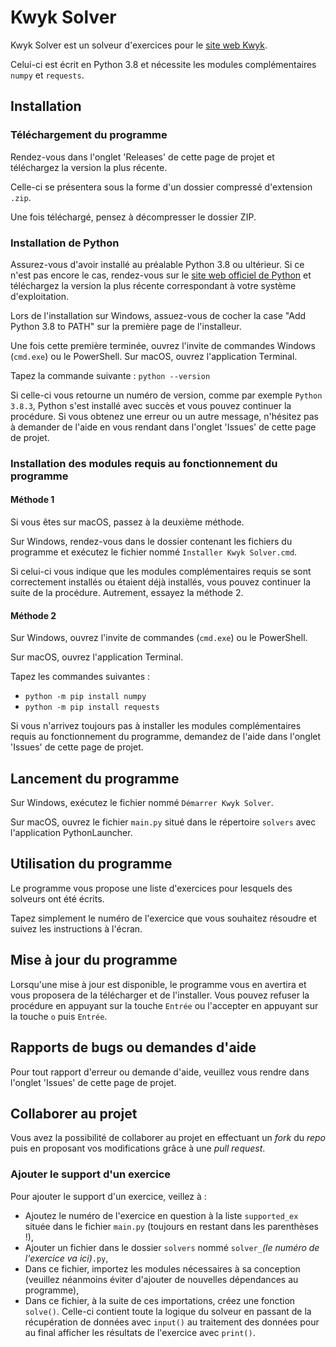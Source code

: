 # Kwyk Solver

Kwyk Solver est un solveur d'exercices pour le [site web Kwyk](https://www.kwyk.fr/).

Celui-ci est écrit en Python 3.8 et nécessite les modules complémentaires `numpy` et `requests`.

## Installation

### Téléchargement du programme

Rendez-vous dans l'onglet 'Releases' de cette page de projet et téléchargez la version la plus récente.

Celle-ci se présentera sous la forme d'un dossier compressé d'extension `.zip`.

Une fois téléchargé, pensez à décompresser le dossier ZIP.

### Installation de Python

Assurez-vous d'avoir installé au préalable Python 3.8 ou ultérieur. Si ce n'est pas encore le cas, rendez-vous sur le [site web officiel de Python](https://www.python.org/downloads/) et téléchargez la version la plus récente correspondant à votre système d'exploitation.

Lors de l'installation sur Windows, assuez-vous de cocher la case "Add Python 3.8 to PATH" sur la première page de l'installeur.

Une fois cette première terminée, ouvrez l'invite de commandes Windows (`cmd.exe`) ou le PowerShell. Sur macOS, ouvrez l'application Terminal.

Tapez la commande suivante : `python --version`

Si celle-ci vous retourne un numéro de version, comme par exemple `Python 3.8.3`, Python s'est installé avec succès et vous pouvez continuer la procédure. Si vous obtenez une erreur ou un autre message, n'hésitez pas à demander de l'aide en vous rendant dans l'onglet 'Issues' de cette page de projet.

### Installation des modules requis au fonctionnement du programme

#### Méthode 1

Si vous êtes sur macOS, passez à la deuxième méthode.

Sur Windows, rendez-vous dans le dossier contenant les fichiers du programme et exécutez le fichier nommé `Installer Kwyk Solver.cmd`.

Si celui-ci vous indique que les modules complémentaires requis se sont correctement installés ou étaient déjà installés, vous pouvez continuer la suite de la procédure. Autrement, essayez la méthode 2.

#### Méthode 2

Sur Windows, ouvrez l'invite de commandes (`cmd.exe`) ou le PowerShell.

Sur macOS, ouvrez l'application Terminal.

Tapez les commandes suivantes :

- `python -m pip install numpy`
- `python -m pip install requests`

Si vous n'arrivez toujours pas à installer les modules complémentaires requis au fonctionnement du programme, demandez de l'aide dans l'onglet 'Issues' de cette page de projet.

## Lancement du programme

Sur Windows, exécutez le fichier nommé `Démarrer Kwyk Solver`.

Sur macOS, ouvrez le fichier `main.py` situé dans le répertoire `solvers` avec l'application PythonLauncher.

## Utilisation du programme

Le programme vous propose une liste d'exercices pour lesquels des solveurs ont été écrits.

Tapez simplement le numéro de l'exercice que vous souhaitez résoudre et suivez les instructions à l'écran.

## Mise à jour du programme

Lorsqu'une mise à jour est disponible, le programme vous en avertira et vous proposera de la télécharger et de l'installer. Vous pouvez refuser la procédure en appuyant sur la touche `Entrée` ou l'accepter en appuyant sur la touche `o` puis `Entrée`.

## Rapports de bugs ou demandes d'aide

Pour tout rapport d'erreur ou demande d'aide, veuillez vous rendre dans l'onglet 'Issues' de cette page de projet.

## Collaborer au projet

Vous avez la possibilité de collaborer au projet en effectuant un *fork* du *repo* puis en proposant vos modifications grâce à une *pull request*.

### Ajouter le support d'un exercice

Pour ajouter le support d'un exercice, veillez à :

- Ajoutez le numéro de l'exercice en question à la liste `supported_ex` située dans le fichier `main.py` (toujours en restant dans les parenthèses !),
- Ajouter un fichier dans le dossier `solvers` nommé `solver_`*(le numéro de l'exercice va ici)*`.py`,
- Dans ce fichier, importez les modules nécessaires à sa conception (veuillez néanmoins éviter d'ajouter de nouvelles dépendances au programme),
- Dans ce fichier, à la suite de ces importations, créez une fonction `solve()`. Celle-ci contient toute la logique du solveur en passant de la récupération de données avec `input()` au traitement des données pour au final afficher les résultats de l'exercice avec `print()`.
